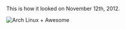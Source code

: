 This is how it looked on November 12th, 2012.

![Arch Linux + Awesome](http://i.imgur.com/yVcWs.png)

